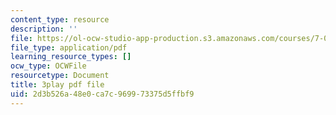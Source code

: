 ```yaml
---
content_type: resource
description: ''
file: https://ol-ocw-studio-app-production.s3.amazonaws.com/courses/7-01sc-fundamentals-of-biology-fall-2011/2d3b526a48e0ca7c969973375d5ffbf9_3edzxv_mYZk.pdf
file_type: application/pdf
learning_resource_types: []
ocw_type: OCWFile
resourcetype: Document
title: 3play pdf file
uid: 2d3b526a-48e0-ca7c-9699-73375d5ffbf9
---
```

